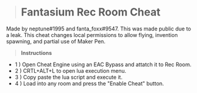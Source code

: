 > # **Fantasium Rec Room Cheat**
Made by neptune#1995 and fanta_foxx#9547. This was made public due to a leak. This cheat changes local permissions to allow flying, invention spawning, and partial use of Maker Pen.

> **Instructions**
- 1 ) Open Cheat Engine using an EAC Bypass and attatch it to Rec Room.
- 2 ) CRTL+ALT+L to open lua execution menu.
- 3 ) Copy paste the lua script and execute it.
- 4 ) Load into any room and press the "Enable Cheat" button.
